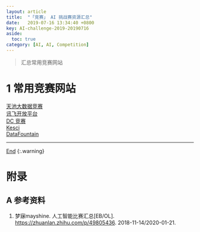 ```yaml
---
layout: article
title:  "「竞赛」 AI 挑战赛资源汇总"
date:   2019-07-16 13:34:40 +0800
key: AI-challenge-2019-20190716
aside:
  toc: true
category: [AI, AI, Competition]
---
```

<span id='head'></span>
>汇总常用竞赛网站        

<!--more-->

# 1 常用竞赛网站
[天池大数据竞赛](https://tianchi.aliyun.com/competition/gameList/activeList)     
[讯飞开放平台](http://challenge.xfyun.cn/2019/)     
[DC 竞赛](https://www.pkbigdata.com/static_page/cmpList.html)    
[Kesci](https://www.kesci.com/home/competition)      
[DataFountain](https://www.datafountain.cn/)    


-------------------  
[End](#head)
{:.warning}  


# 附录
## A 参考资料
1. 梦寐mayshine. 人工智能比赛汇总[EB/OL]. <https://zhuanlan.zhihu.com/p/49805436>. 2018-11-14/2020-01-21.    
